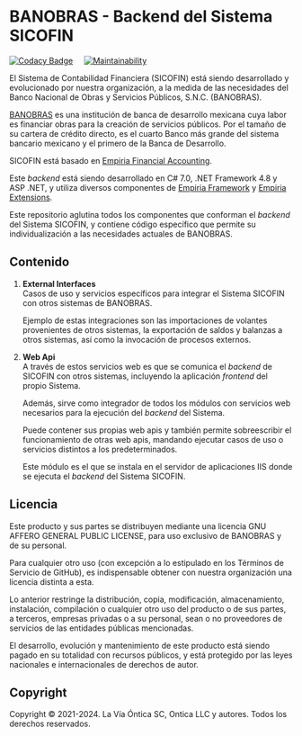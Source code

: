 ﻿# BANOBRAS - Backend del Sistema SICOFIN

[![Codacy Badge](https://app.codacy.com/project/badge/Grade/dc6199c4794948059580c7978e17dbdd)](https://www.codacy.com/gh/Ontica/Banobras.Sicofin/dashboard?utm_source=github.com&amp;utm_medium=referral&amp;utm_content=Ontica/Banobras.Sicofin&amp;utm_campaign=Badge_Grade)
&nbsp; &nbsp;
[![Maintainability](https://api.codeclimate.com/v1/badges/a55ffb3c78e78c77e09b/maintainability)](https://codeclimate.com/github/Ontica/Banobras.Sicofin/maintainability)

El Sistema de Contabilidad Financiera (SICOFIN) está siendo desarrollado y evolucionado
por nuestra organización, a la medida de las necesidades del Banco Nacional de Obras y
Servicios Públicos, S.N.C. (BANOBRAS).

[BANOBRAS](https://www.gob.mx/banobras) es una institución de banca de desarrollo mexicana cuya labor
es financiar obras para la creación de servicios públicos. Por el tamaño de su cartera de crédito directo,
es el cuarto Banco más grande del sistema bancario mexicano y el primero de la Banca de Desarrollo.

SICOFIN está basado en [Empiria Financial Accounting](https://github.com/Ontica/Empiria.FinancialAccounting).

Este *backend* está siendo desarrollado en C# 7.0, .NET Framework 4.8 y ASP .NET, y utiliza
diversos componentes de [Empiria Framework](https://github.com/Ontica/Empiria.Core)
y [Empiria Extensions](https://github.com/Ontica/Empiria.Extensions).

Este repositorio aglutina todos los componentes que conforman el *backend* del Sistema SICOFIN,
y contiene código específico que permite su individualización a las necesidades actuales
de BANOBRAS.

## Contenido

1.  **External Interfaces**  
    Casos de uso y servicios específicos para integrar el Sistema SICOFIN
    con otros sistemas de BANOBRAS.  

    Ejemplo de estas integraciones son las importaciones de volantes provenientes
    de otros sistemas, la exportación de saldos y balanzas a otros sistemas, así
    como la invocación de procesos externos.

2.  **Web Api**  
    A través de estos servicios web es que se comunica el *backend* de SICOFIN
    con otros sistemas, incluyendo la aplicación *frontend* del propio Sistema.

    Además, sirve como integrador de todos los módulos con servicios web
    necesarios para la ejecución del *backend* del Sistema.
    
    Puede contener sus propias web apis y también permite sobreescribir el funcionamiento
    de otras web apis, mandando ejecutar casos de uso o servicios distintos a los
    predeterminados.  

    Este módulo es el que se instala en el servidor de aplicaciones IIS donde
    se ejecuta el *backend* del Sistema SICOFIN.

## Licencia

Este producto y sus partes se distribuyen mediante una licencia GNU AFFERO
GENERAL PUBLIC LICENSE, para uso exclusivo de BANOBRAS y de su personal.

Para cualquier otro uso (con excepción a lo estipulado en los Términos de
Servicio de GitHub), es indispensable obtener con nuestra organización una
licencia distinta a esta.

Lo anterior restringe la distribución, copia, modificación, almacenamiento,
instalación, compilación o cualquier otro uso del producto o de sus partes,
a terceros, empresas privadas o a su personal, sean o no proveedores de
servicios de las entidades públicas mencionadas.

El desarrollo, evolución y mantenimiento de este producto está siendo pagado
en su totalidad con recursos públicos, y está protegido por las leyes nacionales
e internacionales de derechos de autor.

## Copyright

Copyright © 2021-2024. La Vía Óntica SC, Ontica LLC y autores.
Todos los derechos reservados.
